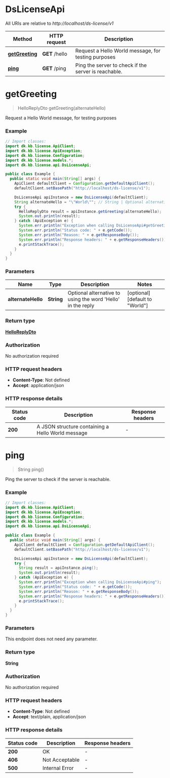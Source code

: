# DsLicenseApi

All URIs are relative to *http://localhost/ds-license/v1*

Method | HTTP request | Description
------------- | ------------- | -------------
[**getGreeting**](DsLicenseApi.md#getGreeting) | **GET** /hello | Request a Hello World message, for testing purposes
[**ping**](DsLicenseApi.md#ping) | **GET** /ping | Ping the server to check if the server is reachable.


<a name="getGreeting"></a>
# **getGreeting**
> HelloReplyDto getGreeting(alternateHello)

Request a Hello World message, for testing purposes

### Example
```java
// Import classes:
import dk.kb.license.ApiClient;
import dk.kb.license.ApiException;
import dk.kb.license.Configuration;
import dk.kb.license.models.*;
import dk.kb.license.api.DsLicenseApi;

public class Example {
  public static void main(String[] args) {
    ApiClient defaultClient = Configuration.getDefaultApiClient();
    defaultClient.setBasePath("http://localhost/ds-license/v1");

    DsLicenseApi apiInstance = new DsLicenseApi(defaultClient);
    String alternateHello = "\"World\""; // String | Optional alternative to using the word 'Hello' in the reply
    try {
      HelloReplyDto result = apiInstance.getGreeting(alternateHello);
      System.out.println(result);
    } catch (ApiException e) {
      System.err.println("Exception when calling DsLicenseApi#getGreeting");
      System.err.println("Status code: " + e.getCode());
      System.err.println("Reason: " + e.getResponseBody());
      System.err.println("Response headers: " + e.getResponseHeaders());
      e.printStackTrace();
    }
  }
}
```

### Parameters

Name | Type | Description  | Notes
------------- | ------------- | ------------- | -------------
 **alternateHello** | **String**| Optional alternative to using the word &#39;Hello&#39; in the reply | [optional] [default to &quot;World&quot;]

### Return type

[**HelloReplyDto**](HelloReplyDto.md)

### Authorization

No authorization required

### HTTP request headers

 - **Content-Type**: Not defined
 - **Accept**: application/json

### HTTP response details
| Status code | Description | Response headers |
|-------------|-------------|------------------|
**200** | A JSON structure containing a Hello World message |  -  |

<a name="ping"></a>
# **ping**
> String ping()

Ping the server to check if the server is reachable.

### Example
```java
// Import classes:
import dk.kb.license.ApiClient;
import dk.kb.license.ApiException;
import dk.kb.license.Configuration;
import dk.kb.license.models.*;
import dk.kb.license.api.DsLicenseApi;

public class Example {
  public static void main(String[] args) {
    ApiClient defaultClient = Configuration.getDefaultApiClient();
    defaultClient.setBasePath("http://localhost/ds-license/v1");

    DsLicenseApi apiInstance = new DsLicenseApi(defaultClient);
    try {
      String result = apiInstance.ping();
      System.out.println(result);
    } catch (ApiException e) {
      System.err.println("Exception when calling DsLicenseApi#ping");
      System.err.println("Status code: " + e.getCode());
      System.err.println("Reason: " + e.getResponseBody());
      System.err.println("Response headers: " + e.getResponseHeaders());
      e.printStackTrace();
    }
  }
}
```

### Parameters
This endpoint does not need any parameter.

### Return type

**String**

### Authorization

No authorization required

### HTTP request headers

 - **Content-Type**: Not defined
 - **Accept**: text/plain, application/json

### HTTP response details
| Status code | Description | Response headers |
|-------------|-------------|------------------|
**200** | OK |  -  |
**406** | Not Acceptable |  -  |
**500** | Internal Error |  -  |

